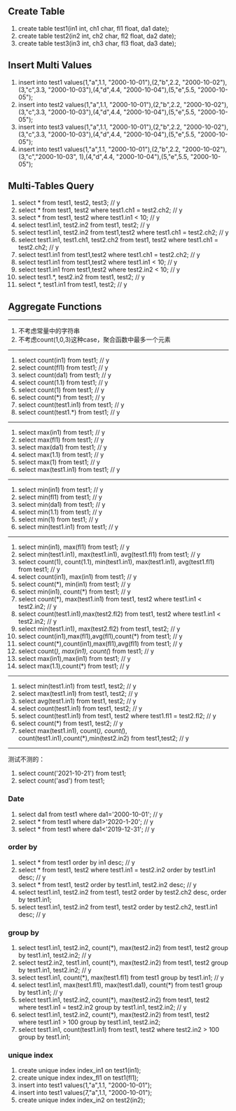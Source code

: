 ## Create Table
1. create table test1(in1 int, ch1 char, fl1 float, da1 date); 
2. create table test2(in2 int, ch2 char, fl2 float, da2 date); 
3. create table test3(in3 int, ch3 char, fl3 float, da3 date); 

## Insert Multi Values
1. insert into test1 values(1,"a",1.1, "2000-10-01"),(2,"b",2.2, "2000-10-02"),(3,"c",3.3, "2000-10-03"),(4,"d",4.4, "2000-10-04"),(5,"e",5.5, "2000-10-05");
2. insert into test2 values(1,"a",1.1, "2000-10-01"),(2,"b",2.2, "2000-10-02"),(3,"c",3.3, "2000-10-03"),(4,"d",4.4, "2000-10-04"),(5,"e",5.5, "2000-10-05");
3. insert into test3 values(1,"a",1.1, "2000-10-01"),(2,"b",2.2, "2000-10-02"),(3,"c",3.3, "2000-10-03"),(4,"d",4.4, "2000-10-04"),(5,"e",5.5, "2000-10-05");
4. insert into test1 values(1,"a",1.1, "2000-10-01"),(2,"b",2.2, "2000-10-02"),(3,"c","2000-10-03", 1),(4,"d",4.4, "2000-10-04"),(5,"e",5.5, "2000-10-05");

## Multi-Tables Query
1. select * from test1, test2, test3;                                                       // y
2. select * from test1, test2 where test1.ch1 = test2.ch2;                                  // y
3. select * from test1, test2 where test1.in1 < 10;                                         // y
4. select test1.in1, test2.in2 from test1, test2;                                           // y
5. select test1.in1, test2.in2 from test1,test2 where test1.ch1 = test2.ch2;                // y
6. select test1.in1, test1.ch1, test2.ch2 from test1, test2 where test1.ch1 = test2.ch2;    // y
7. select test1.in1 from test1,test2 where test1.ch1 = test2.ch2;                           // y
8. select test1.in1 from test1,test2 where test1.in1 < 10;                                  // y
9. select test1.in1 from test1,test2 where test2.in2 < 10;                                  // y
10. select test1.*, test2.in2 from test1, test2;                                            // y
11. select *, test1.in1 from test1, test2;                                                  // y

## Aggregate Functions
---
1. 不考虑常量中的字符串
2. 不考虑count(1,0,3)这种case，聚合函数中最多一个元素

---

1. select count(in1) from test1;                                                            // y
2. select count(fl1) from test1;                                                            // y
3. select count(da1) from test1;                                                            // y
4. select count(1.1) from test1;                                                            // y
5. select count(1) from test1;                                                              // y
6. select count(*) from test1;                                                              // y
7. select count(test1.in1) from test1;                                                      // y
8. select count(test1.*) from test1;                                                        // y

---

1. select max(in1) from test1;                                                              // y
2. select max(fl1) from test1;                                                              // y
3. select max(da1) from test1;                                                              // y
4. select max(1.1) from test1;                                                              // y
5. select max(1) from test1;                                                                // y
6. select max(test1.in1) from test1;                                                        // y

---

1. select min(in1) from test1;                                                              // y
2. select min(fl1) from test1;                                                              // y
3. select min(da1) from test1;                                                              // y
4. select min(1.1) from test1;                                                              // y
5. select min(1) from test1;                                                                // y
6. select min(test1.in1) from test1;                                                        // y

---

1. select min(in1), max(fl1) from test1;                                                    // y
2. select min(test1.in1), max(test1.in1), avg(test1.fl1) from test1;                        // y
3. select count(1), count(1.1), min(test1.in1), max(test1.in1), avg(test1.fl1) from test1;  // y
4. select count(in1), max(in1) from test1;                                                  // y
5. select count(*), min(in1) from test1;                                                    // y
5. select min(in1), count(*) from test1;                                                    // y
6. select count(*), max(test1.in1) from test1, test2 where test1.in1 < test2.in2;           // y
7. select count(test1.in1),max(test2.fl2) from test1, test2 where test1.in1 < test2.in2;    // y
8. select min(test1.in1), max(test2.fl2) from test1, test2;                                 // y
9. select count(in1),max(fl1),avg(fl1),count(*) from test1;                                 // y
10. select count(*),count(in1),max(fl1),avg(fl1) from test1;                                // y
11. select count(*), max(in1), count(*) from test1;                                         // y
12. select max(in1),max(in1) from test1;                                                    // y
13. select max(1.1),count(*) from test1;                                                    // y
---

1. select min(test1.in1) from test1, test2;                                                 // y
2. select max(test1.in1) from test1, test2;                                                 // y
3. select avg(test1.in1) from test1, test2;                                                 // y
4. select count(test1.in1) from test1, test2;                                               // y
5. select count(test1.in1) from test1, test2 where test1.fl1 = test2.fl2;                   // y
6. select count(*) from test1, test2;                                                       // y
7. select max(test1.in1), count(*), count(*), count(test1.in1),count(*),min(test2.in2) from test1,test2; // y
---

测试不测的：
1. select count('2021-10-21') from test1;
2. select count('asd') from test1;

### Date
1. select da1 from test1 where da1='2000-10-01';                                               // y
2. select * from test1 where da1>'2020-1-20';                                                  // y
3. select * from test1 where da1<'2019-12-31';                                                 // y

### order by
1. select * from test1 order by in1 desc;                                                     // y
2. select * from test1, test2 where test1.in1 = test2.in2 order by test1.in1 desc;            // y
3. select * from test1, test2 order by test1.in1, test2.in2 desc;                             // y
4. select test1.in1, test2.in2 from test1, test2 order by test2.ch2 desc, order by test1.in1;
5. select test1.in1, test2.in2 from test1, test2 order by test2.ch2, test1.in1 desc;          // y

### group by 
1. select test1.in1, test2.in2, count(*), max(test2.in2) from test1, test2 group by test1.in1, test2.in2;   // y
2. select test2.in2, test1.in1, count(*), max(test2.in2) from test1, test2 group by test1.in1, test2.in2;   // y
3. select test1.in1, count(*), max(test1.fl1) from test1 group by test1.in1;                                // y
4. select test1.in1, max(test1.fl1), max(test1.da1), count(*) from test1 group by test1.in1;                // y
5. select test1.in1, test2.in2, count(*), max(test2.in2) from test1, test2 where test1.in1 = test2.in2 group by test1.in1, test2.in2;   // y
6. select test1.in1, test2.in2, count(*), max(test2.in2) from test1, test2 where test1.in1 > 100 group by test1.in1, test2.in2;
7. select test1.in1, count(test1.in1) from test1, test2 where test2.in2 > 100 group by test1.in1;

### unique index 
1. create unique index index_in1 on test1(in1); 
2. create unique index index_fl1 on test1(fl1);
3. insert into test1 values(1,"a",1.1, "2000-10-01");
4. insert into test1 values(7,"a",1.1, "2000-10-01");
5. create unique index index_in2 on test2(in2);